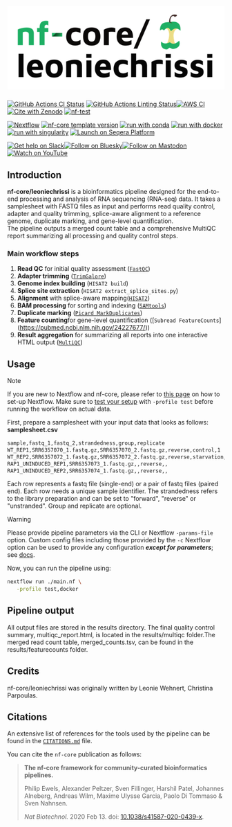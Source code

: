 <h1>
  <picture>
    <source media="(prefers-color-scheme: dark)" srcset="docs/images/nf-core-leoniechrissi_logo_dark.png">
    <img alt="nf-core/leoniechrissi" src="docs/images/nf-core-leoniechrissi_logo_light.png">
  </picture>
</h1>

[![GitHub Actions CI Status](https://github.com/nf-core/leoniechrissi/actions/workflows/nf-test.yml/badge.svg)](https://github.com/nf-core/leoniechrissi/actions/workflows/nf-test.yml)
[![GitHub Actions Linting Status](https://github.com/nf-core/leoniechrissi/actions/workflows/linting.yml/badge.svg)](https://github.com/nf-core/leoniechrissi/actions/workflows/linting.yml)[![AWS CI](https://img.shields.io/badge/CI%20tests-full%20size-FF9900?labelColor=000000&logo=Amazon%20AWS)](https://nf-co.re/leoniechrissi/results)[![Cite with Zenodo](http://img.shields.io/badge/DOI-10.5281/zenodo.XXXXXXX-1073c8?labelColor=000000)](https://doi.org/10.5281/zenodo.XXXXXXX)
[![nf-test](https://img.shields.io/badge/unit_tests-nf--test-337ab7.svg)](https://www.nf-test.com)

[![Nextflow](https://img.shields.io/badge/version-%E2%89%A524.10.5-green?style=flat&logo=nextflow&logoColor=white&color=%230DC09D&link=https%3A%2F%2Fnextflow.io)](https://www.nextflow.io/)
[![nf-core template version](https://img.shields.io/badge/nf--core_template-3.3.2-green?style=flat&logo=nfcore&logoColor=white&color=%2324B064&link=https%3A%2F%2Fnf-co.re)](https://github.com/nf-core/tools/releases/tag/3.3.2)
[![run with conda](http://img.shields.io/badge/run%20with-conda-3EB049?labelColor=000000&logo=anaconda)](https://docs.conda.io/en/latest/)
[![run with docker](https://img.shields.io/badge/run%20with-docker-0db7ed?labelColor=000000&logo=docker)](https://www.docker.com/)
[![run with singularity](https://img.shields.io/badge/run%20with-singularity-1d355c.svg?labelColor=000000)](https://sylabs.io/docs/)
[![Launch on Seqera Platform](https://img.shields.io/badge/Launch%20%F0%9F%9A%80-Seqera%20Platform-%234256e7)](https://cloud.seqera.io/launch?pipeline=https://github.com/nf-core/leoniechrissi)

[![Get help on Slack](http://img.shields.io/badge/slack-nf--core%20%23leoniechrissi-4A154B?labelColor=000000&logo=slack)](https://nfcore.slack.com/channels/leoniechrissi)[![Follow on Bluesky](https://img.shields.io/badge/bluesky-%40nf__core-1185fe?labelColor=000000&logo=bluesky)](https://bsky.app/profile/nf-co.re)[![Follow on Mastodon](https://img.shields.io/badge/mastodon-nf__core-6364ff?labelColor=FFFFFF&logo=mastodon)](https://mstdn.science/@nf_core)[![Watch on YouTube](http://img.shields.io/badge/youtube-nf--core-FF0000?labelColor=000000&logo=youtube)](https://www.youtube.com/c/nf-core)

## Introduction

**nf-core/leoniechrissi** is a bioinformatics pipeline designed for the end-to-end processing and analysis of RNA sequencing (RNA-seq) data. It takes a samplesheet with FASTQ files as input and performs read quality control, adapter and quality trimming, splice-aware alignment to a reference genome, duplicate marking, and gene-level quantification.  
The pipeline outputs a merged count table and a comprehensive MultiQC report summarizing all processing and quality control steps.

<!-- TODO nf-core: Include a figure that guides the user through the major workflow steps. Many nf-core
     workflows use the "tube map" design for that. See https://nf-co.re/docs/guidelines/graphic_design/workflow_diagrams#examples for examples.   -->

### Main workflow steps
1. **Read QC** for initial quality assessment ([`FastQC`](https://www.bioinformatics.babraham.ac.uk/projects/fastqc/))
2. **Adapter trimming** ([`TrimGalore`](https://www.bioinformatics.babraham.ac.uk/projects/trim_galore/)) 
3. **Genome index building** (`HISAT2 build`)
4. **Splice site extraction** (`HISAT2 extract_splice_sites.py`)
5. **Alignment** with splice-aware mapping([`HISAT2`](https://daehwankimlab.github.io/hisat2/manual/))  
6. **BAM processing** for sorting and indexing ([`SAMtools`](https://www.htslib.org/)) 
7. **Duplicate marking** ([`Picard MarkDuplicates`](https://broadinstitute.github.io/picard/))
8. **Feature counting**for gene-level quantification  ([`Subread FeatureCounts`] (https://pubmed.ncbi.nlm.nih.gov/24227677/))
9. **Result aggregation** for summarizing all reports into one interactive HTML output ([`MultiQC`](https://multiqc.info/))


## Usage

> [!NOTE]
> If you are new to Nextflow and nf-core, please refer to [this page](https://nf-co.re/docs/usage/installation) on how to set-up Nextflow. Make sure to [test your setup](https://nf-co.re/docs/usage/introduction#how-to-run-a-pipeline) with `-profile test` before running the workflow on actual data.

First, prepare a samplesheet with your input data that looks as follows: <br>
**samplesheet.csv**

```
sample,fastq_1,fastq_2,strandedness,group,replicate
WT_REP1,SRR6357070_1.fastq.gz,SRR6357070_2.fastq.gz,reverse,control,1
WT_REP2,SRR6357072_1.fastq.gz,SRR6357072_2.fastq.gz,reverse,starvation,2
RAP1_UNINDUCED_REP1,SRR6357073_1.fastq.gz,,reverse,,
RAP1_UNINDUCED_REP2,SRR6357074_1.fastq.gz,,reverse,,

```
Each row represents a fastq file (single-end) or a pair of fastq files (paired end). Each row needs a unique sample identifier. The strandedness refers to the library preparation and can be set to "forward", "reverse" or "unstranded". Group and replicate are optional.

> [!WARNING]
> Please provide pipeline parameters via the CLI or Nextflow `-params-file` option. Custom config files including those provided by the `-c` Nextflow option can be used to provide any configuration _**except for parameters**_; see [docs](https://nf-co.re/docs/usage/getting_started/configuration#custom-configuration-files).

Now, you can run the pipeline using:

<!-- TODO: run only with test profile? -->

```bash
nextflow run ./main.nf \
   -profile test,docker 
```

## Pipeline output

<!-- TODO: merged_counts.tsv is the final table we need, correct?-->
All output files are stored in the results directory.
The final quality control summary, multiqc_report.html, is located in the results/multiqc folder.The merged read count table, merged_counts.tsv, can be found in the results/featurecounts folder.

## Credits

nf-core/leoniechrissi was originally written by Leonie Wehnert, Christina Parpoulas.

## Citations

An extensive list of references for the tools used by the pipeline can be found in the [`CITATIONS.md`](CITATIONS.md) file.

You can cite the `nf-core` publication as follows:

> **The nf-core framework for community-curated bioinformatics pipelines.**
>
> Philip Ewels, Alexander Peltzer, Sven Fillinger, Harshil Patel, Johannes Alneberg, Andreas Wilm, Maxime Ulysse Garcia, Paolo Di Tommaso & Sven Nahnsen.
>
> _Nat Biotechnol._ 2020 Feb 13. doi: [10.1038/s41587-020-0439-x](https://dx.doi.org/10.1038/s41587-020-0439-x).
